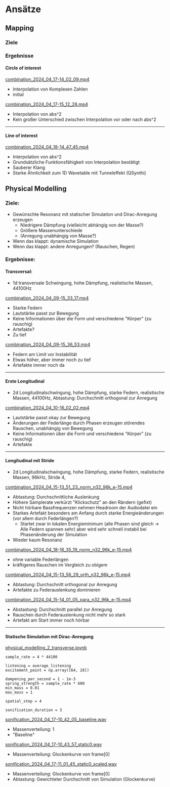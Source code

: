





# Ansätze

## Mapping



### Ziele



### Ergebnisse

#### Circle of interest

[combination_2024_04_17-14_02_09.mp4](results%2Fmapping%2Fcombination_2024_04_17-14_02_09.mp4)
- Interpolation von Komplexen Zahlen
- initial

[combination_2024_04_17-15_12_28.mp4](results%2Fmapping%2Fcombination_2024_04_17-15_12_28.mp4)
- Interpolation von abs^2
- Kein großer Unterschied zwischen Interpolation vor oder nach abs^2

---

#### Line of interest

[combination_2024_04_18-14_47_45.mp4](results%2Fmapping%2Fcombination_2024_04_18-14_47_45.mp4)
- Interpolation von abs^2
- Grundsätzliche Funktionsfähigkeit von Interpolation bestätigt
- Sauberer Klang
- Starke Ähnlichkeit zum 1D Wavetable mit Tunneleffekt (QSynthi)


## Physical Modelling


### Ziele:
- Gewünschte Resonanz mit statischer Simulation und Dirac-Anregung erzeugen
  - Niedrigere Dämpfung (vielleicht abhängig von der Masse?)
  - Größere Massenunterschiede
  - (Anregung unabhängig von Masse?)
- Wenn das klappt: dynamische Simulation
- Wenn das klappt: andere Anregungen? (Rauschen, Regen)


### Ergebnisse:

#### Transversal:
- 1d transversale Schwingung, hohe Dämpfung, realistische Massen, 44100Hz

[combination_2024_04_09-15_33_17.mp4](results%2Fphysical_modelling%2Fcombination_2024_04_09-15_33_17.mp4)
- Starke Federn
- Lautstärke passt zur Bewegung
- Keine Informationen über die Form und verschiedene "Körper" (zu rauschig)
- Artefakte?
- Zu tief

[combination_2024_04_09-15_36_53.mp4](results%2Fphysical_modelling%2Fcombination_2024_04_09-15_36_53.mp4)
- Federn am Limit vor Instabilität
- Etwas höher, aber immer noch zu tief  
- Artefakte immer noch da

---

#### Erste Longitudinal
- 2d Longitudinalschwingung, hohe Dämpfung, starke Federn, realistische Massen, 44100Hz, Abtastung: Durchschnitt orthogonal zur Anregung

[combination_2024_04_10-16_02_02.mp4](results%2Fphysical_modelling%2Fcombination_2024_04_10-16_02_02.mp4)
- Lautstärke passt okay zur Bewegung
- Änderungen der Federlänge durch Phasen erzeugen störendes Rauschen, unabhängig von Bewegung 
- Keine Informationen über die Form und verschiedene "Körper" (zu rauschig)
- Artefakte

---

#### Longitudinal mit Stride
- 2d Longitudinalschwingung, hohe Dämpfung, starke Federn, realistische Massen, 96kHz, Stride 4,

[combination_2024_04_15-13_51_23_norm_n32_96k_e-15.mp4](results%2Fphysical_modelling%2Fcombination_2024_04_15-13_51_23_norm_n32_96k_e-15.mp4)
- Abtastung: Durchschnittliche Auslenkung
- Höhere Samplerate verkürzt "Klickschutz" an den Rändern (gefixt)
- Nicht hörbare Bassfrequenzen nehmen Headroom der Audiodatei ein
- Starkes Artefakt besonders am Anfang durch starke Energieänderungen (vor allem durch Federlängen?)
  - Startet zwar in lokalen Energieminimum (alle Phasen sind gleich -> Alle Federn spannen sehr) aber wird sehr schnell instabil bei Phasenänderung der Simulation
- Wieder kaum Resonanz

[combination_2024_04_18-16_35_19_norm_n32_96k_e-15.mp4](results%2Fphysical_modelling%2Fcombination_2024_04_18-16_35_19_norm_n32_96k_e-15.mp4)
- ohne variable Federlängen
- kräftigeres Rauschen im Vergleich zu obigem

[combination_2024_04_15-13_56_29_orth_n32_96k_e-15.mp4](results%2Fphysical_modelling%2Fcombination_2024_04_15-13_56_29_orth_n32_96k_e-15.mp4)
- Abtastung: Durchschnitt orthogonal zur Anregung
- Artefakte zu Federauslenkung dominieren

[combination_2024_04_15-14_01_05_para_n32_96k_e-15.mp4](results%2Fphysical_modelling%2Fcombination_2024_04_15-14_01_05_para_n32_96k_e-15.mp4)
- Abstastung: Durchschnitt parallel zur Anregung
- Rauschen durch Federauslenkung nicht mehr so stark
- Artefakt am Start immer noch hörbar

---

#### Statische Simulation mit Dirac-Anregung
[physical_modelling_2_transverse.ipynb](physical_modelling_2_transverse.ipynb)
````
sample_rate = 4 * 44100

listening = average_listening
excitement_point = np.array([64, 28])

dampening_per_second = 1 - 1e-3
spring_strength = sample_rate * 600
min_mass = 0.01
max_mass = 1

spatial_step = 4

sonification_duration = 3
````

[sonification_2024_04_17-10_42_05_baseline.wav](results%2Fphysical_modelling%2Fsonification_2024_04_17-10_42_05_baseline.wav)
- Massenverteilung: 1
- "Baseline"

[sonification_2024_04_17-10_43_57_static0.wav](results%2Fphysical_modelling%2Fsonification_2024_04_17-10_43_57_static0.wav)
- Massenverteilung: Glockenkurve von frame[0]

[sonification_2024_04_17-11_01_45_static0_scaled.wav](results%2Fphysical_modelling%2Fsonification_2024_04_17-11_01_45_static0_scaled.wav)
- Massenverteilung: Glockenkurve von frame[0]
- Abtastung: Gewichteter Durchschnitt von Simulation (Glockenkurve)